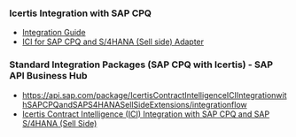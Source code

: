 

### Icertis Integration with SAP CPQ
* [Integration Guide](https://hub.sap.com/odata/1.0/catalog.svc/Files('462589eef8cf447195b38016e0fe0c7a')/$value#:~:text=The%20ICI%20for%20SAP%20CPQ%20with)
* [ICI for SAP CPQ and S/4HANA (Sell side) Adapter](https://ici-us-wiki01.icertis.com/ICIHelp8.2/index.php?title=ICI_for_SAP_CPQ#:~:text=SAP%20CPQ%20provides%20a%20rich%20customer)


### Standard Integration Packages (SAP CPQ with Icertis) - SAP API Business Hub
* https://api.sap.com/package/IcertisContractIntelligenceICIIntegrationwithSAPCPQandSAPS4HANASellSideExtensions/integrationflow
* [Icertis Contract Intelligence (ICI) Integration with SAP CPQ and SAP S/4HANA (Sell Side)](https://api.sap.com/package/SAPCPQQuote2.0integrationwithSAPBillingRevenueandInnovationManagementOnPrem.ICIMasterDataReplication/integrationflow)
